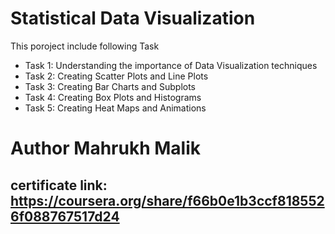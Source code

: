 # Statistical Data Visualization
This poroject include following Task
* Task 1: Understanding the importance of Data Visualization techniques
* Task 2: Creating Scatter Plots and Line Plots
* Task 3: Creating Bar Charts and Subplots
* Task 4: Creating Box Plots and Histograms
* Task 5: Creating Heat Maps and Animations

# Author Mahrukh Malik
## certificate link: https://coursera.org/share/f66b0e1b3ccf8185526f088767517d24 
